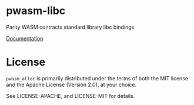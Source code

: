 # pwasm-libc

Parity WASM contracts standard library libc bindings

[Documentation](https://paritytech.github.io/pwasm-std/pwasm_alloc/)

# License

`pwasm_alloc` is primarily distributed under the terms of both the MIT
license and the Apache License (Version 2.0), at your choice.

See LICENSE-APACHE, and LICENSE-MIT for details.
